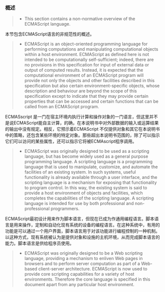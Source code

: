 ### 概述 ###

>* This section contains a non-normative overview of the ECMAScript language.

本节包含ECMAScript语言的非规范性的概述。

>* ECMAScript is an object-oriented programming language for performing computations and manipulating computational objects within a host environment. ECMAScript as defined here is not intended to be computationally self-sufficient; indeed, there are no provisions in this specification for input of external data or output of computed results. Instead, it is expected that the computational environment of an ECMAScript program will provide not only the objects and other facilities described in this specification but also certain environment-specific objects, whose description and behaviour are beyond the scope of this specification except to indicate that they may provide certain properties that can be accessed and certain functions that can be called from an ECMAScript program.

ECMASscript 是一门在宿主环境内执行计算和操作对象的一门语言，但这里并不是说ECMAScript能自主计算，的确，在本说明书中对外部数据的输入或运算结果的输出中没有规定。相反，它预示着ECMAScript 不仅提供对象和其它在本说明书中的策略，还包含某些环境的特定对象。那些超出本说明书范围的，除了可以指示它们可以访问的某些属性，还可以指示它将被ECMAscript程序调用。

>* ECMAScript was originally designed to be used as a scripting language, but has become widely used as a general purpose programming language. A scripting language is a programming language that is used to manipulate, customize, and automate the facilities of an existing system. In such systems, useful functionality is already available through a user interface, and the scripting language is a mechanism for exposing that functionality to program control. In this way, the existing system is said to provide a host environment of objects and facilities, which completes the capabilities of the scripting language. A scripting language is intended for use by both professional and non-professional programmers.

ECMAScript最初设计用来作为脚本语言，但现在已成为作通用编程语言。脚本语言是用来操作，定制和自动化现有系统的设备的编程语言。在这种系统中，有用的功能是可以通过一个用户界面，脚本语言用于对该功能进行编程控制的一种机制。以这种方式，现有系统被认为是提供对象和设施的主机环境，从而完成脚本语言的能力。脚本语言是供给程序员使用。

>* ECMAScript was originally designed to be a Web scripting language, providing a mechanism to enliven Web pages in browsers and to perform server computation as part of a Web-based client-server architecture. ECMAScript is now used to provide core scripting capabilities for a variety of host environments. Therefore the core language is specified in this document apart from any particular host environment.


